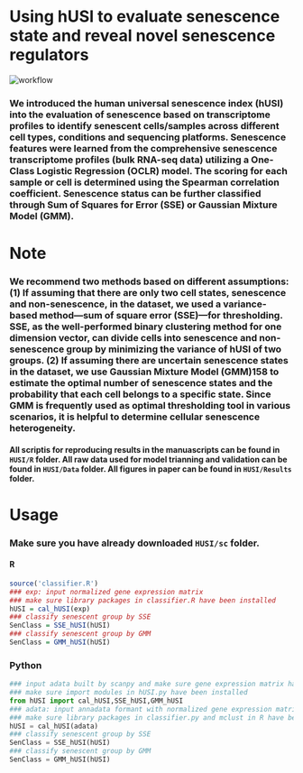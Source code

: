 # Using hUSI to evaluate senescence state and reveal novel senescence regulators
![workflow](Fig1.png)
### We introduced the human universal senescence index (hUSI) into the evaluation of senescence based on transcriptome profiles to identify senescent cells/samples across different cell types, conditions and sequencing platforms. Senescence features were learned from the comprehensive senescence transcriptome profiles (bulk RNA-seq data) utilizing a One-Class Logistic Regression (OCLR) model. The scoring for each sample or cell is determined using the Spearman correlation coefficient. Senescence status can be further classified through Sum of Squares for Error (SSE) or Gaussian Mixture Model (GMM).
# Note
### We recommend two methods based on different assumptions: (1) If assuming that there are only two cell states, senescence and non-senescence, in the dataset, we used a variance-based method—sum of square error (SSE)—for thresholding. SSE, as the well-performed binary clustering method for one dimension vector, can divide cells into senescence and non-senescence group by minimizing the variance of hUSI of two groups. (2) If assuming there are uncertain senescence states in the dataset, we use Gaussian Mixture Model (GMM)158 to estimate the optimal number of senescence states and the probability that each cell belongs to a specific state. Since GMM is frequently used as optimal thresholding tool in various scenarios, it is helpful to determine cellular senescence heterogeneity.
#### All scriptis for reproducing results in the manuascripts can be found in `HUSI/R` folder. All raw data used for model trianning and validation can be found in `HUSI/Data` folder. All figures in paper can be found in `HUSI/Results` folder.
# Usage
### Make sure you have already downloaded `HUSI/sc` folder.
#### R
```R
source('classifier.R')
### exp: input normalized gene expression matrix 
### make sure library packages in classifier.R have been installed
hUSI = cal_hUSI(exp)
### classify senescent group by SSE
SenClass = SSE_hUSI(hUSI)
### classify senescent group by GMM
SenClass = GMM_hUSI(hUSI)
```
### Python
```python
### input adata built by scanpy and make sure gene expression matrix has been normalized 
### make sure import modules in hUSI.py have been installed
from hUSI import cal_hUSI,SSE_hUSI,GMM_hUSI
### adata: input annadata formant with normalized gene expression matrix included as X
### make sure library packages in classifier.py and mclust in R have been installed
hUSI = cal_hUSI(adata)
### classify senescent group by SSE
SenClass = SSE_hUSI(hUSI)
### classify senescent group by GMM
SenClass = GMM_hUSI(hUSI)
```
